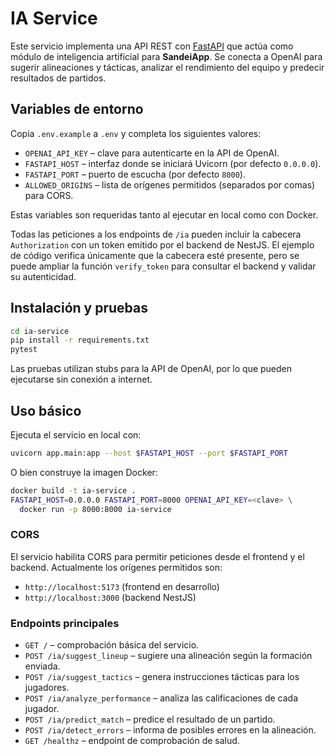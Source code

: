 # IA Service

Este servicio implementa una API REST con [FastAPI](https://fastapi.tiangolo.com/) que actúa como módulo de inteligencia artificial para **SandeiApp**. Se conecta a OpenAI para sugerir alineaciones y tácticas, analizar el rendimiento del equipo y predecir resultados de partidos.

## Variables de entorno

Copia `.env.example` a `.env` y completa los siguientes valores:

- `OPENAI_API_KEY` &ndash; clave para autenticarte en la API de OpenAI.
- `FASTAPI_HOST` &ndash; interfaz donde se iniciará Uvicorn (por defecto `0.0.0.0`).
- `FASTAPI_PORT` &ndash; puerto de escucha (por defecto `8000`).
- `ALLOWED_ORIGINS` &ndash; lista de orígenes permitidos (separados por comas) para CORS.

Estas variables son requeridas tanto al ejecutar en local como con Docker.

Todas las peticiones a los endpoints de `/ia` pueden incluir la cabecera
`Authorization` con un token emitido por el backend de NestJS. El ejemplo de
código verifica únicamente que la cabecera esté presente, pero se puede ampliar
la función `verify_token` para consultar el backend y validar su autenticidad.

## Instalación y pruebas

```bash
cd ia-service
pip install -r requirements.txt
pytest
```

Las pruebas utilizan stubs para la API de OpenAI, por lo que pueden ejecutarse sin conexión a internet.

## Uso básico

Ejecuta el servicio en local con:

```bash
uvicorn app.main:app --host $FASTAPI_HOST --port $FASTAPI_PORT
```

O bien construye la imagen Docker:

```bash
docker build -t ia-service .
FASTAPI_HOST=0.0.0.0 FASTAPI_PORT=8000 OPENAI_API_KEY=<clave> \
  docker run -p 8000:8000 ia-service
```

### CORS

El servicio habilita CORS para permitir peticiones desde el frontend y el backend.
Actualmente los orígenes permitidos son:

- `http://localhost:5173` (frontend en desarrollo)
- `http://localhost:3000` (backend NestJS)

### Endpoints principales

- `GET /` &ndash; comprobación básica del servicio.
- `POST /ia/suggest_lineup` &ndash; sugiere una alineación según la formación enviada.
- `POST /ia/suggest_tactics` &ndash; genera instrucciones tácticas para los jugadores.
- `POST /ia/analyze_performance` &ndash; analiza las calificaciones de cada jugador.
- `POST /ia/predict_match` &ndash; predice el resultado de un partido.
- `POST /ia/detect_errors` &ndash; informa de posibles errores en la alineación.
- `GET /healthz` &ndash; endpoint de comprobación de salud.
